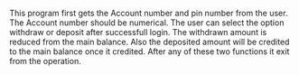 This program first gets the Account number and pin number from the user.
The Account number should be numerical.
The user can select the option withdraw or deposit after successfull login.
The withdrawn amount is reduced from the main balance.
Also the deposited amount will be credited to the main balance once it credited.
After any of these two functions it exit from the operation.
